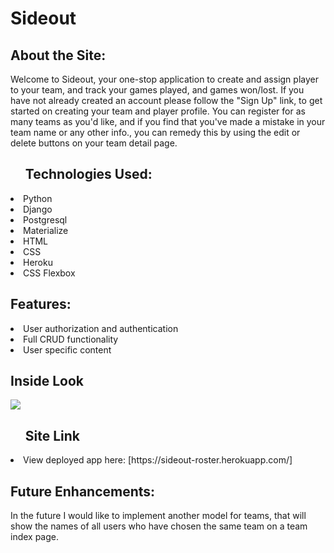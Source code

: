 <h1>Sideout</h1>

<h2>About the Site:</h2>

Welcome to Sideout, your one-stop application to create and assign player to your team, and track your games played, and games won/lost.
If you have not already created an account please follow the "Sign Up" link, to get started on creating your team and player profile. 
You can register for as many teams as you'd like, and if you find that you've made a mistake in your team name or any other info., you can remedy this by 
using the edit or delete buttons on your team detail page.

<ul><h2>Technologies Used: </h2></ul> 
 <li> Python</li>
 <li> Django</li>
 <li> Postgresql</li>
 <li> Materialize</li>
 <li> HTML</li>
 <li> CSS</li>
 <li> Heroku</li>
 <li>CSS Flexbox</li>
  
 <h2>Features:</h2>
 <li> User authorization and authentication</li>
 <li> Full CRUD functionality</li>
 <li> User specific content</li>
   
<h2>Inside Look</h2>
<img src="https://i.imgur.com/mX0gRBC.png">


<ol><h2>Site Link</h2></ol>
<li>View deployed app here: [https://sideout-roster.herokuapp.com/]</li>
 

<h2>Future Enhancements:</h2>
In the future I would like to implement another model for teams, that will show the names of all users who have chosen the same team on a team index page.
